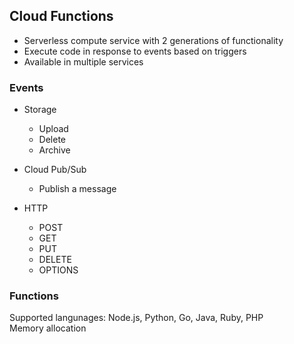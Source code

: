 ## Cloud Functions  
- Serverless compute service with 2 generations of functionality
- Execute code in response to events based on triggers
- Available in multiple services

### Events  
- Storage
    - Upload
    - Delete
    - Archive

- Cloud Pub/Sub
    - Publish a message

- HTTP
  - POST
  - GET
  - PUT
  - DELETE
  - OPTIONS


### Functions  
Supported langunages: Node.js, Python, Go, Java, Ruby, PHP  
Memory allocation  

